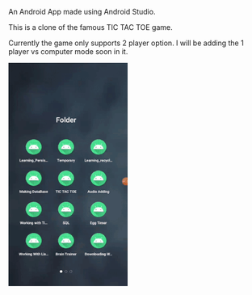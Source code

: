 An Android App made using Android Studio. 

This is a clone of the famous TIC TAC TOE game. 

Currently the game only supports 2 player option. I will be adding the 1 player vs computer mode soon in it.

![Demo](https://github.com/Priyansh19077/TIC-TAC-TOE/blob/master/demo/5.gif)
